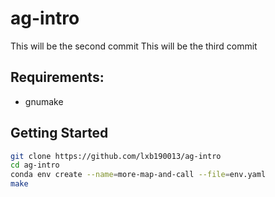 # ag-intro

This will be the second commit
This will be the third commit

## Requirements:

- gnumake

## Getting Started

```bash
git clone https://github.com/lxb190013/ag-intro
cd ag-intro
conda env create --name=more-map-and-call --file=env.yaml
make
```